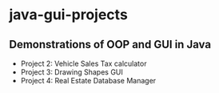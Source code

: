# java-gui-projects
Demonstrations of OOP and GUI in Java
---
- Project 2: Vehicle Sales Tax calculator
- Project 3: Drawing Shapes GUI
- Project 4: Real Estate Database Manager
